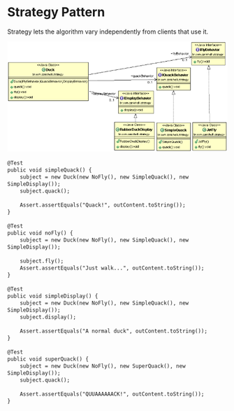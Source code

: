 # Strategy Pattern

Strategy lets the algorithm vary independently from clients that use it.

![Strategy Pattern](uml.gif?raw=true "Strategy Pattern")

```
@Test
public void simpleQuack() {
	subject = new Duck(new NoFly(), new SimpleQuack(), new SimpleDisplay());
	subject.quack();
	
	Assert.assertEquals("Quack!", outContent.toString());
}

@Test
public void noFly() {
	subject = new Duck(new NoFly(), new SimpleQuack(), new SimpleDisplay());
	
	subject.fly();
	Assert.assertEquals("Just walk...", outContent.toString());
}

@Test
public void simpleDisplay() {
	subject = new Duck(new NoFly(), new SimpleQuack(), new SimpleDisplay());
	subject.display();
	
	Assert.assertEquals("A normal duck", outContent.toString());
}

@Test
public void superQuack() {
	subject = new Duck(new NoFly(), new SuperQuack(), new SimpleDisplay());
	subject.quack();
	
	Assert.assertEquals("QUUAAAAAACK!", outContent.toString());
}
```

